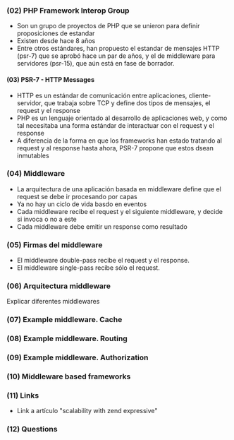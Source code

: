 ### (02) PHP Framework Interop Group

- Son un grupo de proyectos de PHP que se unieron para definir proposiciones de estandar
- Existen desde hace 8 años
- Entre otros estándares, han propuesto el estandar de mensajes HTTP (psr-7) que se aprobó hace un par de años, y el de middleware para servidores (psr-15), que aún está en fase de borrador.

#### (03) PSR-7 - HTTP Messages

- HTTP es un estándar de comunicación entre aplicaciones, cliente-servidor, que trabaja sobre TCP y define dos tipos de mensajes, el request y el response
- PHP es un lenguaje orientado al desarrollo de aplicaciones web, y como tal necesitaba una forma estándar de interactuar con el request y el response
- A diferencia de la forma en que los frameworks han estado tratando al request y al response hasta ahora, PSR-7 propone que estos dsean inmutables

### (04) Middleware

- La arquitectura de una aplicación basada en middleware define que el request se debe ir procesando por capas
- Ya no hay un ciclo de vida basdo en eventos
- Cada middleware recibe el request y el siguiente middleware, y decide si invoca o no a este
- Cada middleware debe emitir un response como resultado

### (05) Firmas del middleware

- El middleware double-pass recibe el request y el response.
- El middleware single-pass recibe sólo el request.

### (06) Arquitectura middleware

Explicar diferentes middlewares

### (07) Example middleware. Cache

### (08) Example middleware. Routing

### (09) Example middleware. Authorization

### (10) Middleware based frameworks

### (11) Links

- Link a artículo "scalability with zend expressive"

### (12) Questions
